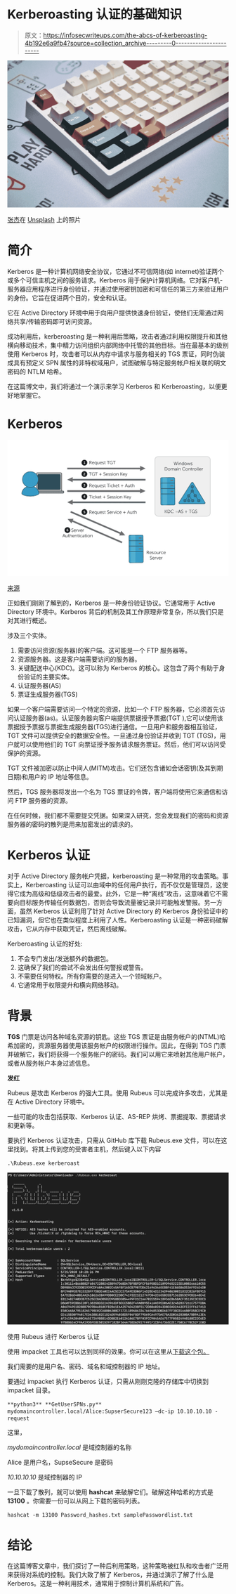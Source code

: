 # Kerberoasting 认证的基础知识

> 原文：<https://infosecwriteups.com/the-abcs-of-kerberoasting-4b192e6a9fb4?source=collection_archive---------0----------------------->

![](img/d7c7611540cae7448a075289b363c8f9.png)

[张杰](https://unsplash.com/@jay_zhang?utm_source=medium&utm_medium=referral)在 [Unsplash](https://unsplash.com?utm_source=medium&utm_medium=referral) 上的照片

# **简介**

Kerberos 是一种计算机网络安全协议，它通过不可信网络(如 internet)验证两个或多个可信主机之间的服务请求。Kerberos 用于保护计算机网络。它对客户机-服务器应用程序进行身份验证，并通过使用密钥加密和可信任的第三方来验证用户的身份。它旨在促进两个目的，安全和认证。

它在 Active Directory 环境中用于向用户提供快速身份验证，使他们无需通过网络共享/传输密码即可访问资源。

成功利用后，kerberoasting 是一种利用后策略，攻击者通过利用权限提升和其他横向移动技术，集中精力访问组织内部网络中托管的其他目标。当在最基本的级别使用 Kerberos 时，攻击者可以从内存中请求与服务相关的 TGS 票证，同时伪装成具有预定义 SPN 属性的非特权域用户，试图破解与特定服务帐户相关联的明文密码的 NTLM 哈希。

在这篇博文中，我们将通过一个演示来学习 Kerberos 和 Kerberoasting，以便更好地掌握它。

# **Kerberos**

![](img/1d475e8190ece20fbcc40be0cc0816c3.png)

[来源](https://www.manageengine.com/products/active-directory-audit/kb/windows-security-log-event-id-4768.html)

正如我们刚刚了解到的，Kerberos 是一种身份验证协议。它通常用于 Active Directory 环境中。Kerberos 背后的机制及其工作原理非常复杂，所以我们只是对其进行概述。

涉及三个实体。

1.  需要访问资源(服务器)的客户端。这可能是一个 FTP 服务器等。
2.  资源服务器。这是客户端需要访问的服务器。
3.  关键配送中心(KDC)。这可以称为 Kerberos 的核心。这包含了两个有助于身份验证的主要实体。
4.  认证服务器(AS)
5.  票证生成服务器(TGS)

如果一个客户端需要访问一个特定的资源，比如一个 FTP 服务器，它必须首先访问认证服务器(as)。认证服务器向客户端提供票据授予票据(TGT ),它可以使用该票据授予票据与票据生成服务器(TGS)进行通信。一旦用户和服务器相互验证，TGT 文件可以提供安全的数据安全性。一旦通过身份验证并收到 TGT (TGS)，用户就可以使用他们的 TGT 向票证授予服务请求服务票证。然后，他们可以访问受保护的资源。

TGT 文件被加密以防止中间人(MITM)攻击。它们还包含诸如会话密钥(及其到期日期)和用户的 IP 地址等信息。

然后，TGS 服务器将发出一个名为 TGS 票证的令牌，客户端将使用它来通信和访问 FTP 服务器的资源。

在任何时候，我们都不需要提交凭据。如果深入研究，您会发现我们的密码和资源服务器的密码的散列是用来加密发出的请求的。

# **Kerberos 认证**

对于 Active Directory 服务帐户凭据，kerberoasting 是一种常用的攻击策略。事实上，Kerberoasting 认证可以由域中的任何用户执行，而不仅仅是管理员，这使得它成为高级和低级攻击者的最爱。此外，它是一种“离线”攻击，这意味着它不需要向目标服务传输任何数据包，否则会导致流量被记录并可能触发警报。另一方面，虽然 Kerberos 认证利用了针对 Active Directory 的 Kerberos 身份验证中的已知漏洞，但它也在类似程度上利用了人性。Kerberoasting 认证是一种密码破解攻击，它从内存中获取凭证，然后离线破解。

Kerberoasting 认证的好处:

1.  不会专门发出/发送额外的数据包。
2.  这确保了我们的尝试不会发出任何警报或警告。
3.  不需要任何特权。所有你需要的是进入一个领域帐户。
4.  它通常用于权限提升和横向网络移动。

# **背景**

**TGS** 门票是访问各种域名资源的钥匙。这些 TGS 票证是由服务帐户的(NTML)哈希加密的，资源服务器使用该服务帐户的权限进行操作。因此，在得到 TGS 门票并破解它，我们将获得一个服务帐户的密码。我们可以用它来喷射其他用户帐户，或者从服务帐户本身过滤信息。

**发红**

Rubeus 是攻击 Kerberos 的强大工具。使用 Rubeus 可以完成许多攻击，尤其是在 Active Directory 环境中。

一些可能的攻击包括获取、Kerberos 认证、AS-REP 烘烤、票据提取、票据请求和更新等。

要执行 Kerberos 认证攻击，只需从 GitHub 库下载 Rubeus.exe 文件，可以在这里找到。将其上传到您的受害者主机，然后键入以下内容

```
.\Rubeus.exe kerberoast
```

![](img/ba2a2bab98e7e6b64103c0acb33ce7d6.png)

使用 Rubeus 进行 Kerberos 认证

使用 impacket 工具也可以达到同样的效果。你可以在这里从[下载这个包。](https://github.com/SecureAuthCorp/impacket/releases/tag/impacket_0_9_19)

我们需要的是用户名、密码、域名和域控制器的 IP 地址。

要通过 impacket 执行 Kerberos 认证，只需从刚刚克隆的存储库中切换到 impacket 目录。

```
**python3** **GetUserSPNs.py** mydomaincontroller.local/Alice:SupserSecure123 –dc-ip 10.10.10.10 -request
```

这里，

*mydomaincontroller.local* 是域控制器的名称

Alice 是用户名，SupseSecure 是密码

*10.10.10.10* 是域控制器的 IP

一旦下载了散列，就可以使用 **hashcat** 来破解它们。破解这种哈希的方式是 **13100** 。你需要一份可以从网上下载的密码列表。

```
hashcat -m 13100 Password_hashes.txt samplePasswordlist.txt
```

# **结论**

在这篇博客文章中，我们探讨了一种后利用策略，这种策略被红队和攻击者广泛用来获得对系统的控制。我们大致了解了 Kerberos，并通过演示了解了什么是 Kerberos。这是一种利用技术，通常用于控制计算机系统和广告。